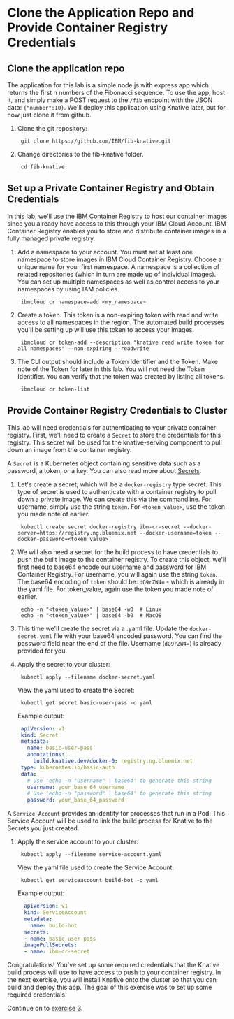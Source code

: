 # Clone the Application Repo and Provide Container Registry Credentials

## Clone the application repo

The application for this lab is a simple node.js with express app which returns the first n numbers of the Fibonacci sequence. To use the app, host it, and simply make a POST request to the `/fib` endpoint with the JSON data: `{"number":10}`. We'll deploy this application using Knative later, but for now just clone it from github.

1. Clone the git repository:

   ```text
    git clone https://github.com/IBM/fib-knative.git
   ```

2. Change directories to the fib-knative folder.

   ```text
    cd fib-knative
   ```

## Set up a Private Container Registry and Obtain Credentials

In this lab, we'll use the [IBM Container Registry](https://console.bluemix.net/docs/services/Registry/registry_overview.html#registry_overview) to host our container images since you already have access to this through your IBM Cloud Account. IBM Container Registry enables you to store and distribute container images in a fully managed private registry.

1. Add a namespace to your account. You must set at least one namespace to store images in IBM Cloud Container Registry. Choose a unique name for your first namespace. A namespace is a collection of related repositories \(which in turn are made up of individual images\). You can set up multiple namespaces as well as control access to your namespaces by using IAM policies.

   ```text
    ibmcloud cr namespace-add <my_namespace>
   ```

2. Create a token. This token is a non-expiring token with read and write access to all namespaces in the region. The automated build processes you'll be setting up will use this token to access your images.

   ```text
    ibmcloud cr token-add --description "knative read write token for all namespaces" --non-expiring --readwrite
   ```

3. The CLI output should include a Token Identifier and the Token. Make note of the Token for later in this lab. You will not need the Token Identifier. You can verify that the token was created by listing all tokens.

   ```text
    ibmcloud cr token-list
   ```

## Provide Container Registry Credentials to Cluster

This lab will need credentials for authenticating to your private container registry. First, we'll need to create a `Secret` to store the credentials for this registry. This secret will be used for the knative-serving component to pull down an image from the container registry.

A `Secret` is a Kubernetes object containing sensitive data such as a password, a token, or a key. You can also read more about [Secrets](https://kubernetes.io/docs/concepts/configuration/secret/).

1. Let's create a secret, which will be a `docker-registry` type secret. This type of secret is used to authenticate with a container registry to pull down a private image. We can create this via the commandline. For username, simply use the string `token`. For `<token_value>`, use the token you made note of earlier.

   ```text
    kubectl create secret docker-registry ibm-cr-secret --docker-server=https://registry.ng.bluemix.net --docker-username=token --docker-password=<token_value>
   ```

2. We will also need a secret for the build process to have credentials to push the built image to the container registry. To create this object, we'll first need to base64 encode our username and password for IBM Container Registry. For username, you will again use the string `token`. The base64 encoding of `token` should be: `dG9rZW4=` - which is already in the yaml file. For token\_value, again use the token you made note of earlier.

   ```text
    echo -n "<token_value>" | base64 -w0  # Linux
    echo -n "<token_value>" | base64 -b0  # MacOS
   ```

3. This time we'll create the secret via a .yaml file. Update the `docker-secret.yaml` file with your base64 encoded password. You can find the password field near the end of the file. Username \(`dG9rZW4=`\) is already provided for you.
4. Apply the secret to your cluster:

   ```text
    kubectl apply --filename docker-secret.yaml
   ```

   View the yaml used to create the Secret:

   ```text
    kubectl get secret basic-user-pass -o yaml
   ```

   Example output:

   ```yaml
    apiVersion: v1
    kind: Secret
    metadata:
      name: basic-user-pass
      annotations:
        build.knative.dev/docker-0: registry.ng.bluemix.net
    type: kubernetes.io/basic-auth
    data:
      # Use 'echo -n "username" | base64' to generate this string
      username: your_base_64_username
      # Use 'echo -n "password" | base64' to generate this string
      password: your_base_64_password
   ```

A `Service Account` provides an identity for processes that run in a Pod. This Service Account will be used to link the build process for Knative to the Secrets you just created.

1. Apply the service account to your cluster:

   ```text
    kubectl apply --filename service-account.yaml
   ```

   View the yaml file used to create the Service Account:

   ```text
    kubectl get serviceaccount build-bot -o yaml
   ```

   Example output:

   ```yaml
     apiVersion: v1
     kind: ServiceAccount
     metadata:
       name: build-bot
     secrets:
     - name: basic-user-pass
     imagePullSecrets:
     - name: ibm-cr-secret
   ```

Congratulations! You've set up some required credentials that the Knative build process will use to have access to push to your container registry. In the next exercise, you will install Knative onto the cluster so that you can build and deploy this app. The goal of this exercise was to set up some required credentials.

Continue on to [exercise 3](exercise-3.md).

